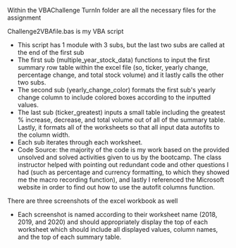 Within the VBAChallenge TurnIn folder are all the necessary files for the assignment

Challenge2VBAfile.bas is my VBA script
  - This script has 1 module with 3 subs, but the last two subs are called at the end of the first sub
  - The first sub (multiple_year_stock_data) functions to input the first summary row table within the excel file (so, ticker, yearly change, percentage change, and total stock volume) and it lastly calls the other two subs.
  - The second sub (yearly_change_color) formats the first sub's yearly change column to include colored boxes according to the inputted values. 
  - The last sub (ticker_greatest) inputs a small table including the greatest % increase, decrease, and total volume out of all of the summary table. Lastly, it formats all of the worksheets so that all input data autofits to the column width.
  - Each sub iterates through each worksheet.
  - Code Source: the majority of the code is my work based on the provided unsolved and solved activities given to us by the bootcamp. The class instructor helped with pointing out redundant code and other questions I had (such as percentage and currency formatting, to which they showed me the macro recording function), and lastly I referenced the Microsoft website in order to find out how to use the autofit columns function. 

There are three screenshots of the excel workbook as well
  - Each screenshot is named according to their worksheet name (2018, 2019, and 2020) and should appropriately display the top of each worksheet which should include all displayed values, column names, and the top of each summary table.
